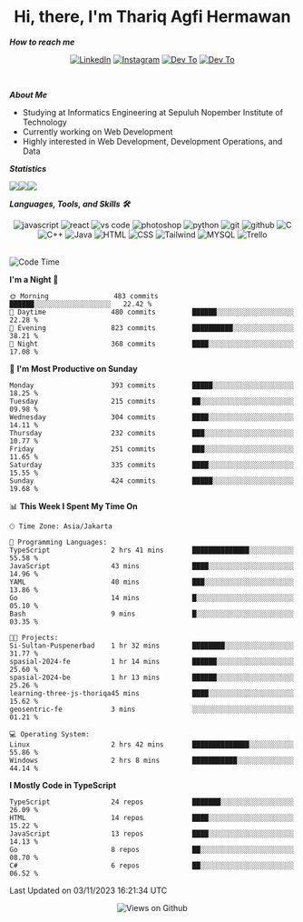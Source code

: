 <div align="center">
  <h1>Hi, there, I'm Thariq Agfi Hermawan</h1>
</div>


***How to reach me***
<p align='center'>
   <a href="https://www.linkedin.com/in/thariqagfihermawan" target="_blank"><img src="https://img.shields.io/badge/LinkedIn-0077B5?style=for-the-badge&logo=linkedin&logoColor=white" alt="LinkedIn"></a>
   <a href="https://www.instagram.com/thoriqagfi" target="_blank"><img src="https://img.shields.io/badge/Instagram-E4405F?style=for-the-badge&logo=instagram&logoColor=white" alt="Instagram"></a>
   <a href="https://medium.com/@thoriq.aghfi60" target="_blank"><img src="https://img.shields.io/badge/Medium-12100E?style=for-the-badge&logo=medium&logoColor=white" alt="Dev To"></a>
   <a href="https://linktr.ee/thoriqagfi" target="_blank"><img src="https://img.shields.io/badge/linktree-1de9b6?style=for-the-badge&logo=linktree&logoColor=white" alt="Dev To"></a>
</p>

<br>

***About Me***
- Studying at Informatics Engineering at Sepuluh Nopember Institute of Technology
- Currently working on Web Development
- Highly interested in Web Development, Development Operations, and Data

***Statistics***

<!-- [![GitHub Streak](http://github-readme-streak-stats.herokuapp.com?user=thoriqagfi&theme=dark)](https://git.io/streak-stats) -->

<div align="center">
  <div style="display: flex;">
    <img src="http://github-readme-streak-stats.herokuapp.com?user=thoriqagfi&theme=chartreuse-dark"/>
    <img src="https://github-readme-stats.vercel.app/api/top-langs/?username=thoriqagfi&layout=compact&&theme=chartreuse-dark&langs_count=8)](https://github.com/thoriqagfi"/>
    <img src="https://github-readme-stats.vercel.app/api?username=thoriqagfi&show_icons=true&theme=chartreuse-dark"/>
  </div>
</div>

<!-- [![Top Langs](https://github-readme-stats.vercel.app/api/top-langs/?username=thoriqagfi&layout=compact&&theme=chartreuse-dark&langs_count=8)](https://github.com/thoriqagfi)
< ![Agfi's GitHub stats](https://github-readme-stats.vercel.app/api?username=thoriqagfi&show_icons=true&theme=chartreuse-dark) -->

***Languages, Tools, and Skills 🛠***

  <div align="center">
    <img src="https://img.shields.io/badge/JavaScript-F7DF1E?style=for-the-badge&logo=javascript&logoColor=black" alt="javascript" />
    <img src="https://img.shields.io/badge/React-61DAFB?style=for-the-badge&logo=react&logoColor=black" alt="react" />
    <img src="https://img.shields.io/badge/vs%20code-007ACC?style=for-the-badge&logo=visual%20studio%20code&logoColor=white" alt="vs code" />
    <img src="https://img.shields.io/badge/adobe%20photoshop-31A8FF?style=for-the-badge&logo=adobe%20photoshop&logoColor=white" alt="photoshop" />
    <img src="https://img.shields.io/badge/python-3776AB?style=for-the-badge&logo=python&logoColor=white" alt="python" />
    <img src="https://img.shields.io/badge/Git-F05032?style=for-the-badge&logo=git&logoColor=white" alt="git" />
    <img src="https://img.shields.io/badge/GitHub-100000?style=for-the-badge&logo=github&logoColor=white" alt="github" />
    <img src="https://img.shields.io/badge/c-%2300599C.svg?style=for-the-badge&logo=c&logoColor=white" alt="C" />
    <img src="https://img.shields.io/badge/c++-%2300599C.svg?style=for-the-badge&logo=c%2B%2B&logoColor=white" alt="C++" />
    <img src="https://img.shields.io/badge/Java-ED8B00?style=for-the-badge&logo=java&logoColor=white" alt="Java"/>
    <img src="https://img.shields.io/badge/HTML5-E34F26?style=for-the-badge&logo=html5&logoColor=white" alt="HTML" />
    <img src="https://img.shields.io/badge/CSS-239120?&style=for-the-badge&logo=css3&logoColor=white" alt ="CSS" />
    <img src="https://img.shields.io/badge/tailwindcss-%2338B2AC.svg?style=for-the-badge&logo=tailwind-css&logoColor=white" alt="Tailwind" />
    <img src="https://img.shields.io/badge/MySQL-00000F?style=for-the-badge&logo=mysql&logoColor=white" alt="MYSQL" />
    <img src="https://img.shields.io/badge/Trello-%23026AA7.svg?style=for-the-badge&logo=Trello&logoColor=white" alt="Trello" />
  </div><br>

<!--START_SECTION:waka-->
![Code Time](http://img.shields.io/badge/Code%20Time-739%20hrs%2011%20mins-blue)

**I'm a Night 🦉** 

```text
🌞 Morning                483 commits         ██████░░░░░░░░░░░░░░░░░░░   22.42 % 
🌆 Daytime                480 commits         ██████░░░░░░░░░░░░░░░░░░░   22.28 % 
🌃 Evening                823 commits         ██████████░░░░░░░░░░░░░░░   38.21 % 
🌙 Night                  368 commits         ████░░░░░░░░░░░░░░░░░░░░░   17.08 % 
```
📅 **I'm Most Productive on Sunday** 

```text
Monday                   393 commits         █████░░░░░░░░░░░░░░░░░░░░   18.25 % 
Tuesday                  215 commits         ██░░░░░░░░░░░░░░░░░░░░░░░   09.98 % 
Wednesday                304 commits         ████░░░░░░░░░░░░░░░░░░░░░   14.11 % 
Thursday                 232 commits         ███░░░░░░░░░░░░░░░░░░░░░░   10.77 % 
Friday                   251 commits         ███░░░░░░░░░░░░░░░░░░░░░░   11.65 % 
Saturday                 335 commits         ████░░░░░░░░░░░░░░░░░░░░░   15.55 % 
Sunday                   424 commits         █████░░░░░░░░░░░░░░░░░░░░   19.68 % 
```


📊 **This Week I Spent My Time On** 

```text
🕑︎ Time Zone: Asia/Jakarta

💬 Programming Languages: 
TypeScript               2 hrs 41 mins       ██████████████░░░░░░░░░░░   55.58 % 
JavaScript               43 mins             ████░░░░░░░░░░░░░░░░░░░░░   14.96 % 
YAML                     40 mins             ███░░░░░░░░░░░░░░░░░░░░░░   13.86 % 
Go                       14 mins             █░░░░░░░░░░░░░░░░░░░░░░░░   05.10 % 
Bash                     9 mins              █░░░░░░░░░░░░░░░░░░░░░░░░   03.35 % 

🐱‍💻 Projects: 
Si-Sultan-Puspenerbad    1 hr 32 mins        ████████░░░░░░░░░░░░░░░░░   31.77 % 
spasial-2024-fe          1 hr 14 mins        ██████░░░░░░░░░░░░░░░░░░░   25.60 % 
spasial-2024-be          1 hr 13 mins        ██████░░░░░░░░░░░░░░░░░░░   25.26 % 
learning-three-js-thoriqa45 mins             ████░░░░░░░░░░░░░░░░░░░░░   15.62 % 
geosentric-fe            3 mins              ░░░░░░░░░░░░░░░░░░░░░░░░░   01.21 % 

💻 Operating System: 
Linux                    2 hrs 42 mins       ██████████████░░░░░░░░░░░   55.86 % 
Windows                  2 hrs 8 mins        ███████████░░░░░░░░░░░░░░   44.14 % 
```

**I Mostly Code in TypeScript** 

```text
TypeScript               24 repos            ███████░░░░░░░░░░░░░░░░░░   26.09 % 
HTML                     14 repos            ████░░░░░░░░░░░░░░░░░░░░░   15.22 % 
JavaScript               13 repos            ████░░░░░░░░░░░░░░░░░░░░░   14.13 % 
Go                       8 repos             ██░░░░░░░░░░░░░░░░░░░░░░░   08.70 % 
C#                       6 repos             ██░░░░░░░░░░░░░░░░░░░░░░░   06.52 % 
```




 Last Updated on 03/11/2023 16:21:34 UTC
<!--END_SECTION:waka-->

<div align="center">
<img src="https://komarev.com/ghpvc/?username=thoriqagfi&color=blue" alt="Views on Github" />
</div>